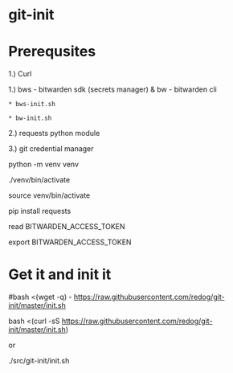 git-init
========

# Prerequsites
  1.) Curl
  
  1.) bws - bitwarden sdk (secrets manager) & bw - bitwarden cli

    * bws-init.sh

    * bw-init.sh
    
  2.) requests python module

  3.) git credential manager

python -m venv venv

./venv/bin/activate

source venv/bin/activate

pip install requests
  
read BITWARDEN_ACCESS_TOKEN

export BITWARDEN_ACCESS_TOKEN

# Get it and init it
#bash <(wget -q) - https://raw.githubusercontent.com/redog/git-init/master/init.sh

bash <(curl -sS https://raw.githubusercontent.com/redog/git-init/master/init.sh)

or

./src/git-init/init.sh
